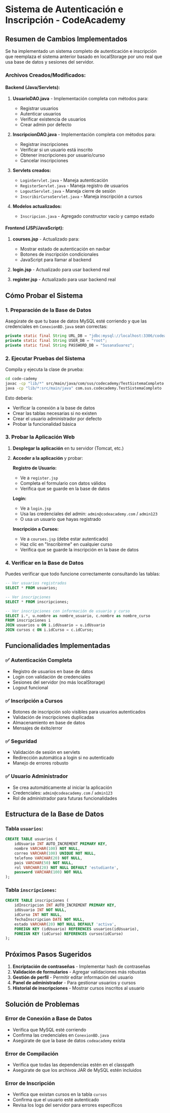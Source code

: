 # Sistema de Autenticación e Inscripción - CodeAcademy

## Resumen de Cambios Implementados

Se ha implementado un sistema completo de autenticación e inscripción que reemplaza el sistema anterior basado en localStorage por uno real que usa base de datos y sesiones del servidor.

### Archivos Creados/Modificados:

#### Backend (Java/Servlets):
1. **UsuarioDAO.java** - Implementación completa con métodos para:
   - Registrar usuarios
   - Autenticar usuarios
   - Verificar existencia de usuarios
   - Crear admin por defecto

2. **InscripcionDAO.java** - Implementación completa con métodos para:
   - Registrar inscripciones
   - Verificar si un usuario está inscrito
   - Obtener inscripciones por usuario/curso
   - Cancelar inscripciones

3. **Servlets creados:**
   - `LoginServlet.java` - Maneja autenticación
   - `RegisterServlet.java` - Maneja registro de usuarios
   - `LogoutServlet.java` - Maneja cierre de sesión
   - `InscribirCursoServlet.java` - Maneja inscripción a cursos

4. **Modelos actualizados:**
   - `Inscripcion.java` - Agregado constructor vacío y campo estado

#### Frontend (JSP/JavaScript):
1. **courses.jsp** - Actualizado para:
   - Mostrar estado de autenticación en navbar
   - Botones de inscripción condicionales
   - JavaScript para llamar al backend

2. **login.jsp** - Actualizado para usar backend real
3. **register.jsp** - Actualizado para usar backend real

## Cómo Probar el Sistema

### 1. Preparación de la Base de Datos

Asegúrate de que tu base de datos MySQL esté corriendo y que las credenciales en `ConexionBD.java` sean correctas:

```java
private static final String URL_DB = "jdbc:mysql://localhost:3306/codeacademy";
private static final String USER_DB = "root";
private static final String PASSWORD_DB = "SusanaSuarez";
```

### 2. Ejecutar Pruebas del Sistema

Compila y ejecuta la clase de prueba:

```bash
cd code-cademy
javac -cp "lib/*" src/main/java/com/sus/codecademy/TestSistemaCompleto.java
java -cp "lib/*:src/main/java" com.sus.codecademy.TestSistemaCompleto
```

Esto debería:
- Verificar la conexión a la base de datos
- Crear las tablas necesarias si no existen
- Crear el usuario administrador por defecto
- Probar la funcionalidad básica

### 3. Probar la Aplicación Web

1. **Desplegar la aplicación** en tu servidor (Tomcat, etc.)

2. **Acceder a la aplicación** y probar:

   **Registro de Usuario:**
   - Ve a `register.jsp`
   - Completa el formulario con datos válidos
   - Verifica que se guarde en la base de datos

   **Login:**
   - Ve a `login.jsp`
   - Usa las credenciales del admin: `admin@codeacademy.com` / `admin123`
   - O usa un usuario que hayas registrado

   **Inscripción a Cursos:**
   - Ve a `courses.jsp` (debe estar autenticado)
   - Haz clic en "Inscribirme" en cualquier curso
   - Verifica que se guarde la inscripción en la base de datos

### 4. Verificar en la Base de Datos

Puedes verificar que todo funcione correctamente consultando las tablas:

```sql
-- Ver usuarios registrados
SELECT * FROM usuarios;

-- Ver inscripciones
SELECT * FROM inscripciones;

-- Ver inscripciones con información de usuario y curso
SELECT i.*, u.nombre as nombre_usuario, c.nombre as nombre_curso
FROM inscripciones i
JOIN usuarios u ON i.idUsuario = u.idUsuario
JOIN cursos c ON i.idCurso = c.idCurso;
```

## Funcionalidades Implementadas

### ✅ Autenticación Completa
- Registro de usuarios en base de datos
- Login con validación de credenciales
- Sesiones del servidor (no más localStorage)
- Logout funcional

### ✅ Inscripción a Cursos
- Botones de inscripción solo visibles para usuarios autenticados
- Validación de inscripciones duplicadas
- Almacenamiento en base de datos
- Mensajes de éxito/error

### ✅ Seguridad
- Validación de sesión en servlets
- Redirección automática a login si no autenticado
- Manejo de errores robusto

### ✅ Usuario Administrador
- Se crea automáticamente al iniciar la aplicación
- Credenciales: `admin@codeacademy.com` / `admin123`
- Rol de administrador para futuras funcionalidades

## Estructura de la Base de Datos

### Tabla `usuarios`:
```sql
CREATE TABLE usuarios (
    idUsuario INT AUTO_INCREMENT PRIMARY KEY,
    nombre VARCHAR(100) NOT NULL,
    correo VARCHAR(100) UNIQUE NOT NULL,
    telefono VARCHAR(20) NOT NULL,
    pais VARCHAR(50) NOT NULL,
    rol VARCHAR(20) NOT NULL DEFAULT 'estudiante',
    password VARCHAR(100) NOT NULL
);
```

### Tabla `inscripciones`:
```sql
CREATE TABLE inscripciones (
    idInscripcion INT AUTO_INCREMENT PRIMARY KEY,
    idUsuario INT NOT NULL,
    idCurso INT NOT NULL,
    fechaInscripcion DATE NOT NULL,
    estado VARCHAR(20) NOT NULL DEFAULT 'activa',
    FOREIGN KEY (idUsuario) REFERENCES usuarios(idUsuario),
    FOREIGN KEY (idCurso) REFERENCES cursos(idCurso)
);
```

## Próximos Pasos Sugeridos

1. **Encriptación de contraseñas** - Implementar hash de contraseñas
2. **Validación de formularios** - Agregar validaciones más robustas
3. **Gestión de perfil** - Permitir editar información del usuario
4. **Panel de administrador** - Para gestionar usuarios y cursos
5. **Historial de inscripciones** - Mostrar cursos inscritos al usuario

## Solución de Problemas

### Error de Conexión a Base de Datos
- Verifica que MySQL esté corriendo
- Confirma las credenciales en `ConexionBD.java`
- Asegúrate de que la base de datos `codeacademy` exista

### Error de Compilación
- Verifica que todas las dependencias estén en el classpath
- Asegúrate de que los archivos JAR de MySQL estén incluidos

### Error de Inscripción
- Verifica que existan cursos en la tabla `cursos`
- Confirma que el usuario esté autenticado
- Revisa los logs del servidor para errores específicos 